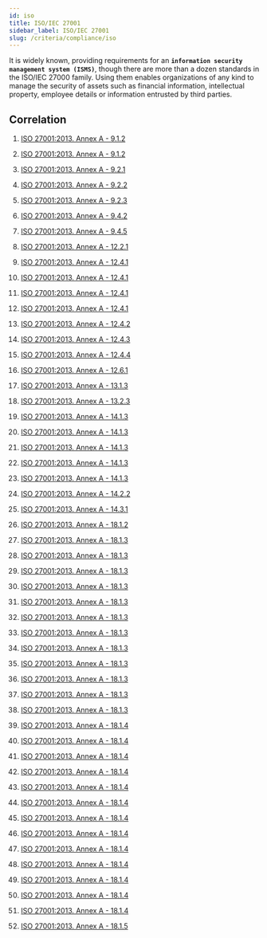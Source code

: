 ```yaml
---
id: iso
title: ISO/IEC 27001
sidebar_label: ISO/IEC 27001
slug: /criteria/compliance/iso
---
```


It is widely known,
providing requirements
for an **`information security management system (ISMS)`**,
though there are more than a dozen standards
in the ISO/IEC 27000 family.
Using them enables organizations of any kind
to manage the security of assets
such as financial information,
intellectual property,
employee details or information entrusted
by third parties.

## Correlation

1. [ISO 27001:2013. Annex A - 9.1.2](/criteria/requirements/253)

1. [ISO 27001:2013. Annex A - 9.1.2](/criteria/requirements/257)

1. [ISO 27001:2013. Annex A - 9.2.1](/criteria/requirements/034)

1. [ISO 27001:2013. Annex A - 9.2.2](/criteria/requirements/034)

1. [ISO 27001:2013. Annex A - 9.2.3](/criteria/requirements/035)

1. [ISO 27001:2013. Annex A - 9.4.2](/criteria/requirements/264)

1. [ISO 27001:2013. Annex A - 9.4.5](/criteria/requirements/051)

1. [ISO 27001:2013. Annex A - 12.2.1](/criteria/requirements/155)

1. [ISO 27001:2013. Annex A - 12.4.1](/criteria/requirements/075)

1. [ISO 27001:2013. Annex A - 12.4.1](/criteria/requirements/376)

1. [ISO 27001:2013. Annex A - 12.4.1](/criteria/requirements/377)

1. [ISO 27001:2013. Annex A - 12.4.1](/criteria/requirements/378)

1. [ISO 27001:2013. Annex A - 12.4.2](/criteria/requirements/080)

1. [ISO 27001:2013. Annex A - 12.4.3](/criteria/requirements/075)

1. [ISO 27001:2013. Annex A - 12.4.4](/criteria/requirements/363)

1. [ISO 27001:2013. Annex A - 12.6.1](/criteria/requirements/262)

1. [ISO 27001:2013. Annex A - 13.1.3](/criteria/requirements/259)

1. [ISO 27001:2013. Annex A - 13.2.3](/criteria/requirements/181)

1. [ISO 27001:2013. Annex A - 14.1.3](/criteria/requirements/324)

1. [ISO 27001:2013. Annex A - 14.1.3](/criteria/requirements/088)

1. [ISO 27001:2013. Annex A - 14.1.3](/criteria/requirements/178)

1. [ISO 27001:2013. Annex A - 14.1.3](/criteria/requirements/181)

1. [ISO 27001:2013. Annex A - 14.1.3](/criteria/requirements/030)

1. [ISO 27001:2013. Annex A - 14.2.2](/criteria/requirements/051)

1. [ISO 27001:2013. Annex A - 14.3.1](/criteria/requirements/180)

1. [ISO 27001:2013. Annex A - 18.1.2](/criteria/requirements/331)

1. [ISO 27001:2013. Annex A - 18.1.3](/criteria/requirements/177)

1. [ISO 27001:2013. Annex A - 18.1.3](/criteria/requirements/180)

1. [ISO 27001:2013. Annex A - 18.1.3](/criteria/requirements/181)

1. [ISO 27001:2013. Annex A - 18.1.3](/criteria/requirements/183)

1. [ISO 27001:2013. Annex A - 18.1.3](/criteria/requirements/184)

1. [ISO 27001:2013. Annex A - 18.1.3](/criteria/requirements/185)

1. [ISO 27001:2013. Annex A - 18.1.3](/criteria/requirements/300)

1. [ISO 27001:2013. Annex A - 18.1.3](/criteria/requirements/329)

1. [ISO 27001:2013. Annex A - 18.1.3](/criteria/requirements/375)

1. [ISO 27001:2013. Annex A - 18.1.3](/criteria/requirements/331)

1. [ISO 27001:2013. Annex A - 18.1.3](/criteria/requirements/360)

1. [ISO 27001:2013. Annex A - 18.1.3](/criteria/requirements/261)

1. [ISO 27001:2013. Annex A - 18.1.4](/criteria/requirements/331)

1. [ISO 27001:2013. Annex A - 18.1.4](/criteria/requirements/189)

1. [ISO 27001:2013. Annex A - 18.1.4](/criteria/requirements/310)

1. [ISO 27001:2013. Annex A - 18.1.4](/criteria/requirements/311)

1. [ISO 27001:2013. Annex A - 18.1.4](/criteria/requirements/312)

1. [ISO 27001:2013. Annex A - 18.1.4](/criteria/requirements/313)

1. [ISO 27001:2013. Annex A - 18.1.4](/criteria/requirements/314)

1. [ISO 27001:2013. Annex A - 18.1.4](/criteria/requirements/315)

1. [ISO 27001:2013. Annex A - 18.1.4](/criteria/requirements/316)

1. [ISO 27001:2013. Annex A - 18.1.4](/criteria/requirements/317)

1. [ISO 27001:2013. Annex A - 18.1.4](/criteria/requirements/318)

1. [ISO 27001:2013. Annex A - 18.1.4](/criteria/requirements/343)

1. [ISO 27001:2013. Annex A - 18.1.4](/criteria/requirements/360)

1. [ISO 27001:2013. Annex A - 18.1.5](/criteria/requirements/331)
